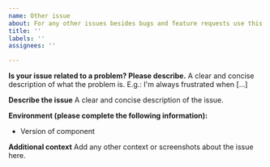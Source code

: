 ```yaml
---
name: Other issue
about: For any other issues besides bugs and feature requests use this template.
title: ''
labels: ''
assignees: ''

---
```


**Is your issue related to a problem? Please describe.**
A clear and concise description of what the problem is. E.g.: I'm always frustrated when [...]

**Describe the issue**
A clear and concise description of the issue.

**Environment (please complete the following information):**
 - Version of component

**Additional context**
Add any other context or screenshots about the issue here.
